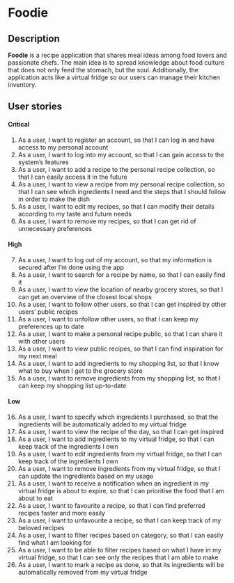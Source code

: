 # Foodie

## Description
**Foodie** is a recipe application that shares meal ideas among food lovers and passionate chefs. The main idea is to spread knowledge about food culture that does not only feed the stomach, but the soul. Additionally, the application acts like a virtual fridge so our users can manage their kitchen inventory.

## User stories
#### **Critical**
1. As a user, I want to register an account, so that I can log in and have access to my personal account
2. As a user, I want to log into my account, so that I can gain access to the system’s features
3. As a user, I want to add a recipe to the personal recipe collection, so that I can easily access it in the future
4. As a user, I want to view a recipe from my personal recipe collection, so that I can see which ingredients I need and the steps that I should follow in order to make the dish
5. As a user, I want to edit my recipes, so that I can modify their details according to my taste and future needs
6. As a user, I want to remove my recipes, so that I can get rid of unnecessary preferences

#### **High**
7. As a user, I want to log out of my account, so that my information is secured after I’m done using the app
8. As a user, I want to search for a recipe by name, so that I can easily find it
9. As a user, I want to view the location of nearby grocery stores, so that I can get an overview of the closest local shops
10. As a user, I want to follow other users, so that I can get inspired by other users’ public recipes
11. As a user, I want to unfollow other users, so that I can keep my preferences up to date
12. As a user, I want to make a personal recipe public, so that I can share it with other users
13. As a user, I want to view public recipes, so that I can find inspiration for my next meal
14. As a user, I want to add ingredients to my shopping list, so that I know what to buy when I get to the grocery store
15. As a user, I want to remove ingredients from my shopping list, so that I can keep my shopping list up-to-date

#### **Low**
16. As a user, I want to specify which ingredients I purchased, so that the ingredients will be automatically added to my virtual fridge
17. As a user, I want to view the recipe of the day, so that I can get inspired
18. As a user, I want to add ingredients to my virtual fridge, so that I can keep track of the ingredients I own
19. As a user, I want to edit ingredients from my virtual fridge, so that I can keep track of the ingredients I own
20. As a user, I want to remove ingredients from my virtual fridge, so that I can update the ingredients based on my usage
21. As a user, I want to receive a notification when an ingredient in my virtual fridge is about to expire, so that I can prioritise the food that I am about to eat
22. As a user, I want to favourite a recipe, so that I can find preferred recipes faster and more easily
23. As a user, I want to unfavourite a recipe, so that I can keep track of my beloved recipes
24. As a user, I want to filter recipes based on category, so that I can easily find what I am looking for
25. As a user, I want to be able to filter recipes based on what I have in my virtual fridge, so that I can see only the recipes that I am able to make
26. As a user, I want to mark a recipe as done, so that its ingredients will be automatically removed from my virtual fridge
